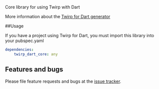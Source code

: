 Core library for using Twirp with Dart

More information about the [Twirp for Dart generator](https://github.com/apptreesoftware/protoc-gen-twirp_dart)

##Usage

If you have a project using Twirp for Dart, you must import this library into your pubspec.yaml

```yaml
dependencies:
    twirp_dart_core: any
```

## Features and bugs

Please file feature requests and bugs at the [issue tracker][tracker].

[tracker]: https://github.com/apptreesoftware/protoc-gen-twirp_dart/issues
